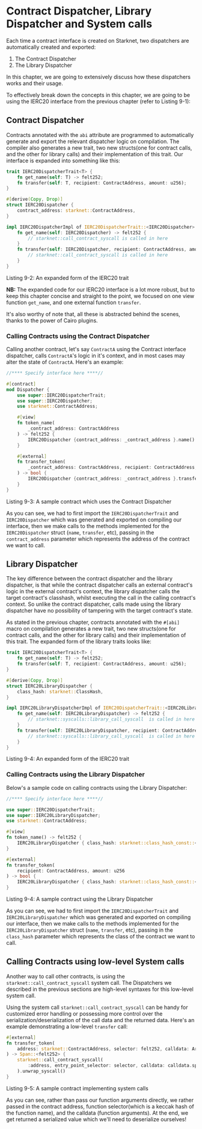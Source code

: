 # Contract Dispatcher, Library Dispatcher and System calls

Each time a contract interface is created on Starknet, two dispatchers are automatically created and exported:
1. The Contract Dispatcher
2. The Library Dispatcher

In this chapter, we are going to extensively discuss how these dispatchers works and their usage.

To effectively break down the concepts in this chapter, we are going to be using the IERC20 interface from the previous chapter (refer to Listing 9-1):

## Contract Dispatcher
Contracts annotated with the `abi` attribute are programmed to automatically generate and export the relevant dispatcher logic on compilation. The compiler also generates a new trait, two new structs(one for contract calls, and the other for library calls) and their implementation of this trait. Our interface is expanded into something like this:

```rust
trait IERC20DispatcherTrait<T> {
    fn get_name(self: T) -> felt252;
    fn transfer(self: T, recipient: ContractAddress, amount: u256);
}

#[derive(Copy, Drop)]
struct IERC20Dispatcher {
    contract_address: starknet::ContractAddress,
}

impl IERC20DispatcherImpl of IERC20DispatcherTrait::<IERC20Dispatcher> {
    fn get_name(self: IERC20Dispatcher) -> felt252 {
        // starknet::call_contract_syscall is called in here
    }
    fn transfer(self: IERC20Dispatcher, recipient: ContractAddress, amount: u256) {
        // starknet::call_contract_syscall is called in here
    }
}
```
<span class="caption">Listing 9-2: An expanded form of the IERC20 trait</span>

**NB:** The expanded code for our IERC20 interface is a lot more robust, but to keep this chapter concise and straight to the point, we focused on one view function `get_name`, and one external function `transfer`.

It's also worthy of note that, all these is abstracted behind the scenes, thanks to the power of Cairo plugins.

### Calling Contracts using the Contract Dispatcher
Calling another contract, let's say `ContractA` using the Contract interface dispatcher, calls `ContractA`'s logic in it's context, and in most cases may alter the state of `ContractA`. Here's an example:

```rust
//**** Specify interface here ****//

#[contract]
mod Dispatcher {
    use super::IERC20DispatcherTrait;
    use super::IERC20Dispatcher;
    use starknet::ContractAddress;

    #[view]
    fn token_name(
        _contract_address: ContractAddress
    ) -> felt252 {
        IERC20Dispatcher {contract_address: _contract_address }.name()
    } 

    #[external]
    fn transfer_token(
        _contract_address: ContractAddress, recipient: ContractAddress, amount: u256
    ) -> bool {
        IERC20Dispatcher {contract_address: _contract_address }.transfer(recipient, amount)
    } 
}
```
<span class="caption">Listing 9-3: A sample contract which uses the Contract Dispatcher</span>

As you can see, we had to first import the `IERC20DispatcherTrait` and `IERC20Dispatcher` which was generated and exported on compiling our interface, then we make calls to the methods implemented for the `IERC20Dispatcher` struct (`name`, `transfer`, etc), passing in the `contract_address` parameter which represents the address of the contract we want to call.

## Library Dispatcher
The key difference between the contract dispatcher and the library dispatcher, is that while the contract dispatcher calls an external contract's logic in the external contract's context, the library dispatcher calls the target contract's classhash, whilst executing the call in the calling contract's context. 
So unlike the contract dispatcher, calls made using the library dispatcher have no possibility of tampering with the target contract's state.

As stated in the previous chapter, contracts annotated with the `#[abi]` macro on compilation generates a new trait, two new structs(one for contract calls, and the other for library calls) and their implementation of this trait. The expanded form of the library traits looks like:

```rust
trait IERC20DispatcherTrait<T> {
    fn get_name(self: T) -> felt252;
    fn transfer(self: T, recipient: ContractAddress, amount: u256);
}

#[derive(Copy, Drop)]
struct IERC20LibraryDispatcher {
    class_hash: starknet::ClassHash,
}

impl IERC20LibraryDispatcherImpl of IERC20DispatcherTrait::<IERC20LibraryDispatcher> {
    fn get_name(self: IERC20LibraryDispatcher) -> felt252 {
        // starknet::syscalls::library_call_syscall  is called in here
    }
    fn transfer(self: IERC20LibraryDispatcher, recipient: ContractAddress, amount: u256) {
        // starknet::syscalls::library_call_syscall  is called in here
    }
}
```
<span class="caption">Listing 9-4: An expanded form of the IERC20 trait</span>

### Calling Contracts using the Library Dispatcher
Below's a sample code on calling contracts using the Library Dispatcher:

```rust
//**** Specify interface here ****//

use super::IERC20DispatcherTrait;
use super::IERC20LibraryDispatcher;
use starknet::ContractAddress;

#[view]
fn token_name() -> felt252 {
    IERC20LibraryDispatcher { class_hash: starknet::class_hash_const::<0x1234>() }.name()
} 

#[external]
fn transfer_token(
    recipient: ContractAddress, amount: u256
) -> bool {
    IERC20LibraryDispatcher { class_hash: starknet::class_hash_const::<0x1234>() }.transfer(recipient, amount)
} 
```
<span class="caption">Listing 9-4: A sample contract using the Library Dispatcher</span>

As you can see, we had to first import the `IERC20DispatcherTrait` and `IERC20LibraryDispatcher` which was generated and exported on compiling our interface, then we make calls to the methods implemented for the `IERC20LibraryDispatcher` struct (`name`, `transfer`, etc), passing in the `class_hash` parameter which represents the class of the contract we want to call.

## Calling Contracts using low-level System calls
Another way to call other contracts, is using the `starknet::call_contract_syscall` system call. The Dispatchers we described in the previous sections are high-level syntaxes for this low-level system call.

Using the system call `starknet::call_contract_syscall` can be handy for customized error handling or possessing more control over the serialization/deserialization of the call data and the returned data. Here's an example demonstrating a low-level `transfer` call:

```rust
#[external]
fn transfer_token(
    address: starknet::ContractAddress, selector: felt252, calldata: Array<felt252>
) -> Span::<felt252> {
    starknet::call_contract_syscall(
        :address, entry_point_selector: selector, calldata: calldata.span()
    ).unwrap_syscall()
} 
```

<span class="caption">Listing 9-5: A sample contract implementing system calls</span>

As you can see, rather than pass our function arguments directly, we rather passed in the contract address, function selector(which is a keccak hash of the function name), and the calldata (function arguments). At the end, we get returned a serialized value which we'll need to deserialize ourselves!